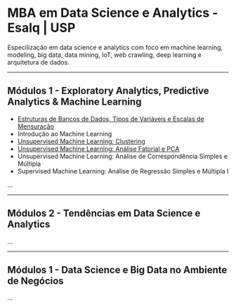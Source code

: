 # MBA em Data Science e Analytics - Esalq | USP

Especilização em data science e analytics com foco em machine learning, modeling, big data, data mining, IoT, web crawling, deep learning e arquitetura de dados.

___________

## Módulos 1 - Exploratory Analytics, Predictive Analytics & Machine Learning

- [Estruturas de Bancos de Dados, Tipos de Variáveis e Escalas de Mensuração]((https://github.com/renatogcruz/pos_data_science_analytics/tree/main/pos_usp/Aula_002))
- Introdução ao Machine Learning 
- [Unsupervised Machine Learning: Clustering](https://github.com/renatogcruz/pos_data_science_analytics/tree/main/pos_usp/2_Clustering)
- [Unsupervised Machine Learning: Análise Fatorial e PCA](https://github.com/renatogcruz/pos_data_science_analytics/tree/main/pos_usp/3_Analise_Fatorial_e_PCA)
- Unsupervised Machine Learning: Análise de Correspondência Simples e Múltipla
- Supervised Machine Learning: Análise de Regressão Simples e Múltipla I

...


___________

## Módulos 2 - Tendências em Data Science e Analytics

...

___________

## Módulos 1 - Data Science e Big Data no Ambiente de Negócios

...

